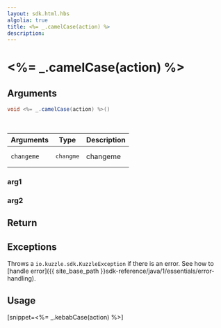```yaml
---
layout: sdk.html.hbs
algolia: true
title: <%= _.camelCase(action) %>
description:
---
```


# <%= _.camelCase(action) %>

## Arguments

```java
void <%= _.camelCase(action) %>()
```

<br/>

| Arguments    | Type    | Description |
|--------------|---------|-------------|
| ``changeme`` | <pre>changme</pre> | changeme    |

### arg1

### arg2

## Return

## Exceptions

Throws a `io.kuzzle.sdk.KuzzleException` if there is an error. See how to [handle error]({{ site_base_path }}sdk-reference/java/1/essentials/error-handling).

## Usage

[snippet=<%= _.kebabCase(action) %>]

